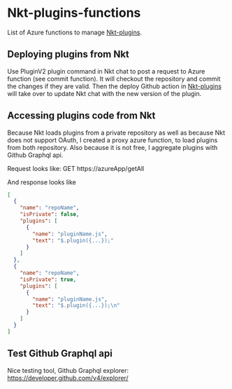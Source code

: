 # Nkt-plugins-functions
List of Azure functions to manage [Nkt-plugins](https://github.com/fabienDaou/Nkt-plugins).

## Deploying plugins from Nkt
Use PluginV2 plugin command in Nkt chat to post a request to Azure function (see commit function). It will checkout the repository and commit the changes if they are valid. Then the deploy Github action in [Nkt-plugins](https://github.com/fabienDaou/Nkt-plugins) will take over to update Nkt chat with the new version of the plugin.

## Accessing plugins code from Nkt
Because Nkt loads plugins from a private repository as well as because Nkt does not support OAuth, I created a proxy azure function, to load plugins from both repository. Also because it is not free, I aggregate plugins with Github Graphql api.

Request looks like:
GET https://azureApp/getAll

And response looks like
```json
[
  {
    "name": "repoName",
    "isPrivate": false,
    "plugins": [
      {
        "name": "pluginName.js",
        "text": "$.plugin({...});"
      }
    ]
  },
  {
    "name": "repoName",
    "isPrivate": true,
    "plugins": [
      {
        "name": "pluginName.js",
        "text": "$.plugin({...});\n"
      }
    ]
  }
]
```

## Test Github Graphql api
Nice testing tool, Github Graphql explorer: https://developer.github.com/v4/explorer/